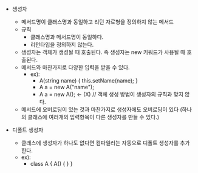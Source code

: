 - 생성자
	- 메서드명이 클래스명과 동일하고 리턴 자료형을 정의하지 않는 메서드
	- 규칙
		- 클래스명과 메서드명이 동일하다.
		- 리턴타입을 정의하지 않는다.
	- 생성자는 객체가 생성될 때 호출된다. 즉 생성자는 new 키워드가 사용될 때 호출된다.
	- 메서드와 마찬가지로 다양한 입력을 받을 수 있다.
		- ex): 
			- A(string name) { this.setName(name); }
			- A a = new A("name");
			- A a = new A(); <- (X) // 객체 생성 방법이 생성자의 규칙과 맞지 않다.
	- 메서드에 오버로딩이 있는 것과 마찬가지로 생성자에도 오버로딩이 있다 (하나의 클래스에 여러개의 입력항목이 다른 생성자를 만들 수 있다.)

- 디폴트 생성자
	- 클래스에 생성자가 하나도 없다면 컴파일러는 자동으로 디폴트 생성자를 추가한다.
	- ex):
	 	- class A { A() {  } }
